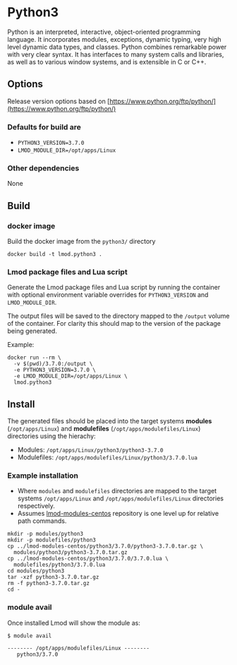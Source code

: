 # Python3

Python is an interpreted, interactive, object-oriented programming language. It incorporates modules, exceptions, dynamic typing, very high level dynamic data types, and classes. Python combines remarkable power with very clear syntax. It has interfaces to many system calls and libraries, as well as to various window systems, and is extensible in C or C++. 

## Options

Release version options based on [https://www.python.org/ftp/python/](https://www.python.org/ftp/python/)

### Defaults for build are

- `PYTHON3_VERSION=3.7.0`
- `LMOD_MODULE_DIR=/opt/apps/Linux`

### Other dependencies

None

## Build

### docker image

Build the docker image from the `python3/` directory

```
docker build -t lmod.python3 .
```

### Lmod package files and Lua script

Generate the Lmod package files and Lua script by running the container with optional environment variable overrides for `PYTHON3_VERSION` and `LMOD_MODULE_DIR`.

The output files will be saved to the directory mapped to the `/output` volume of the container. For clarity this should map to the version of the package being generated.

Example:

```
docker run --rm \
  -v $(pwd)/3.7.0:/output \
  -e PYTHON3_VERSION=3.7.0 \
  -e LMOD_MODULE_DIR=/opt/apps/Linux \
  lmod.python3
```

## Install

The generated files should be placed into the target systems **modules** (`/opt/apps/Linux`) and **modulefiles** (`/opt/apps/modulefiles/Linux`) directories using the hierachy:

- Modules: `/opt/apps/Linux/python3/python3-3.7.0`
- Modulefiles: `/opt/apps/modulefiles/Linux/python3/3.7.0.lua`

### Example installation 

- Where `modules` and `modulefiles` directories are mapped to the target systems `/opt/apps/Linux` and `/opt/apps/modulefiles/Linux` directories respectively.
- Assumes [lmod-modules-centos](https://github.com/scidas/lmod-modules-centos) repository is one level up for relative path commands.

```
mkdir -p modules/python3
mkdir -p modulefiles/python3
cp ../lmod-modules-centos/python3/3.7.0/python3-3.7.0.tar.gz \
  modules/python3/python3-3.7.0.tar.gz
cp ../lmod-modules-centos/python3/3.7.0/3.7.0.lua \
  modulefiles/python3/3.7.0.lua
cd modules/python3
tar -xzf python3-3.7.0.tar.gz
rm -f python3-3.7.0.tar.gz
cd -
```

### module avail

Once installed Lmod will show the module as:

```console
$ module avail

-------- /opt/apps/modulefiles/Linux --------
   python3/3.7.0
```

